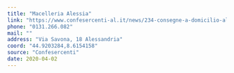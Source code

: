 ```yaml
---
title: "Macelleria Alessia"
link: "https://www.confesercenti-al.it/news/234-consegne-a-domicilio-alessandria-lista-aggiornata-al-26-marzo.html"
phone: "0131.266.082"
mail: ""
address: "Via Savona, 18 Alessandria"
coord: "44.9203284,8.6154158"
source: "Confesercenti"
date: 2020-04-02
---
```



